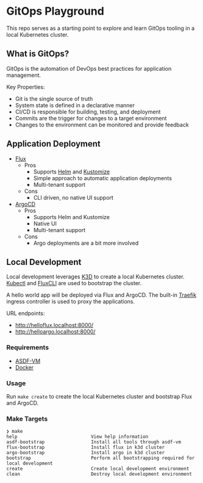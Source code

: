# GitOps Playground

This repo serves as a starting point to explore and learn GitOps tooling in a local Kubernetes cluster.

## What is GitOps?

GitOps is the automation of DevOps best practices for application management.

Key Properties:
- Git is the single source of truth
- System state is defined in a declarative manner
- CI/CD is responsible for building, testing, and deployment
- Commits are the trigger for changes to a target environment
- Changes to the environment can be monitored and provide feedback

## Application Deployment

- [Flux](https://github.com/fluxcd/flux2)
  - Pros
    - Supports [Helm](https://helm.sh/) and [Kustomize](https://kustomize.io/)
    - Simple approach to automatic application deployments
    - Multi-tenant support
  - Cons
    - CLI driven, no native UI support
- [ArgoCD](https://argo-cd.readthedocs.io/)
  - Pros
    - Supports Helm and Kustomize
    - Native UI
    - Multi-tenant support
  - Cons
    - Argo deployments are a bit more involved
    
## Local Development

Local development leverages [K3D](https://k3d.io/) to create a local Kubernetes cluster. [Kubectl](https://kubernetes.io/docs/tasks/tools/) and [FluxCLI](https://fluxcd.io/docs/installation/#install-the-flux-cli) are used to bootstrap the cluster. 

A hello world app will be deployed via Flux and ArgoCD. The built-in [Traefik](https://doc.traefik.io/traefik/) ingress controller is used to proxy the applications.

URL endpoints:
- http://helloflux.localhost:8000/
- http://helloargo.localhost:8000/

### Requirements

- [ASDF-VM](https://asdf-vm.com/)
- [Docker](https://www.docker.com/)

### Usage

Run `make create` to create the local Kubernetes cluster and bootstrap Flux and ArgoCD.

### Make Targets

```
❯ make
help                           View help information
asdf-bootstrap                 Install all tools through asdf-vm
flux-bootstrap                 Install flux in k3d cluster
argo-bootstrap                 Install argo in k3d cluster
bootstrap                      Perform all bootstrapping required for local development
create                         Create local development environment
clean                          Destroy local development environment
```
